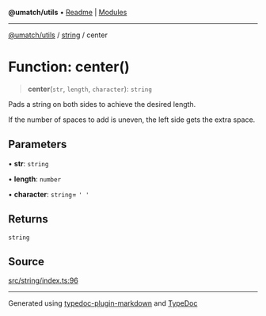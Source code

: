 **@umatch/utils** • [Readme](../../index.md) \| [Modules](../../modules.md)

***

[@umatch/utils](../../modules.md) / [string](../index.md) / center

# Function: center()

> **center**(`str`, `length`, `character`): `string`

Pads a string on both sides to achieve the desired length.

If the number of spaces to add is uneven, the left side gets the
extra space.

## Parameters

• **str**: `string`

• **length**: `number`

• **character**: `string`= `' '`

## Returns

`string`

## Source

[src/string/index.ts:96](https://github.com/umatch-oficial/utils/blob/6b2757d/src/string/index.ts#L96)

***

Generated using [typedoc-plugin-markdown](https://www.npmjs.com/package/typedoc-plugin-markdown) and [TypeDoc](https://typedoc.org/)
